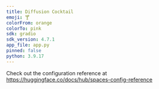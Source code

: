 ```yaml
---
title: Diffusion Cocktail
emoji: 🍸
colorFrom: orange
colorTo: pink
sdk: gradio
sdk_version: 4.7.1
app_file: app.py
pinned: false
python: 3.9.17
---
```


Check out the configuration reference at https://huggingface.co/docs/hub/spaces-config-reference
